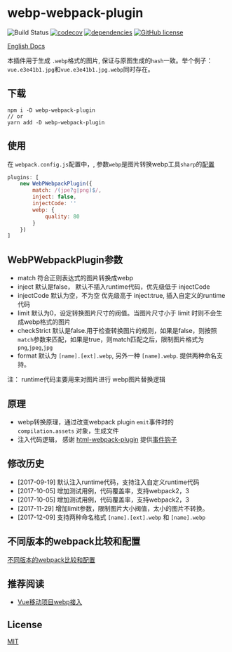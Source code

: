# webp-webpack-plugin

![Build Status](https://travis-ci.org/jiangtao/webp-webpack-plugin.svg?branch=master)
[![codecov](https://img.shields.io/codecov/c/github/jiangtao/webp-webpack-plugin.svg?style=flat-square)](https://codecov.io/gh/jiangtao/webp-webpack-plugin)
[![dependencies](https://img.shields.io/david/jiangtao/webp-webpack-plugin.svg?style=flat-square)](https://david-dm.org/jiangtao/webp-webpack-plugin)
[![GitHub license](https://img.shields.io/badge/license-MIT-blue.svg)](https://raw.githubusercontent.com/jiangtao/webp-webpack-plugin/master/LICENSE)

[English Docs](./README.md)

本插件用于生成 `.webp`格式的图片, 保证与原图生成的`hash`一致。举个例子： `vue.e3e41b1.jpg`和`vue.e3e41b1.jpg.webp`同时存在。

## 下载

```npm
npm i -D webp-webpack-plugin
// or
yarn add -D webp-webpack-plugin
```

## 使用

在 `webpack.config.js`配置中，, 参数`webp`是图片转换webp工具`sharp`的[配置](http://sharp.dimens.io/en/stable/api-output/#webp)

```javascript
plugins: [
    new WebPWebpackPlugin({
        match: /(jpe?g|png)$/,
        inject: false,
        injectCode: ''
        webp: {
            quality: 80
        }
    })
]
```

## WebPWebpackPlugin参数

- match 符合正则表达式的图片转换成webp
- inject 默认是false， 默认不插入runtime代码，优先级低于 injectCode
- injectCode 默认为空，不为空 优先级高于 inject:true, 插入自定义的runtime代码
- limit 默认为0，设定转换图片尺寸的阀值。当图片尺寸小于 limit 时则不会生成webp格式的图片
- checkStrict 默认是false.用于检查转换图片的规则，如果是false，则按照`match`参数来匹配，如果是true，则match匹配之后，限制图片格式为`png`,`jpeg`,`jpg`
- format 默认为 `[name].[ext].webp`, 另外一种 `[name].webp`. 提供两种命名支持。

注： runtime代码主要用来对图片进行 webp图片替换逻辑


## 原理

- webp转换原理，通过改变webpack plugin `emit`事件时的 `compilation.assets` 对象，生成文件
- 注入代码逻辑， 感谢 [html-webpack-plugin](https://github.com/jantimon/html-webpack-plugin) 提供[事件钩子](https://github.com/jantimon/html-webpack-plugin#events)

## 修改历史

- [2017-09-19] 默认注入runtime代码，支持注入自定义runtime代码
- [2017-10-05] 增加测试用例，代码覆盖率，支持webpack2，3
- [2017-10-05] 增加测试用例，代码覆盖率，支持webpack2，3
- [2017-11-29] 增加limit参数，限制图片大小阀值，太小的图片不转换。
- [2017-12-09] 支持两种命名格式 `[name].[ext].webp` 和 `[name].webp`


## 不同版本的webpack比较和配置

[不同版本的webpack比较和配置](https://github.com/jiangtao/webpack-diff-version-test)

## 推荐阅读

- [Vue移动项目webp接入](https://github.com/jiangtao/blog/issues/10)

## License

[MIT](./LICENSE)



